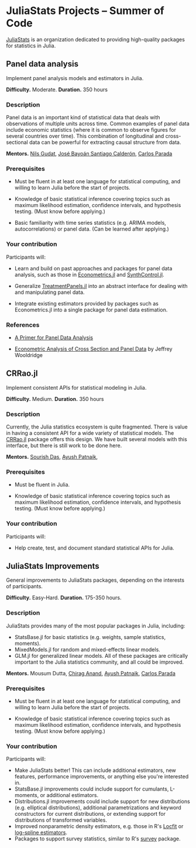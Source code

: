 # JuliaStats Projects – Summer of Code

[JuliaStats](https://github.com/JuliaStats) is an organization dedicated to providing high-quality packages for statistics in Julia.


## Panel data analysis

Implement panel analysis models and estimators in Julia.

**Difficulty.** Moderate. **Duration.** 350 hours

### Description

Panel data is an important kind of statistical data that deals with
observations of multiple units across time. Common examples of panel
data include economic statistics (where it is common to observe
figures for several countries over time). This combination of longitudinal 
and cross-sectional data can be powerful for extracting causal
structure from data.

**Mentors.** [Nils Gudat](https://github.com/nilshg), [José Bayoán Santiago Calderón](https://github.com/Nosferican), [Carlos Parada](https://github.com/ParadaCarleton/)

### Prerequisites

-   Must be fluent in at least one language for statistical computing, and 
    willing to learn Julia before the start of projects.

-  Knowledge of basic statistical inference covering topics such as maximum
   likelihood estimation, confidence intervals, and hypothesis testing. (Must
   know before applying.)

-   Basic familiarity with time series statistics (e.g. ARIMA models, autocorrelations) 
    or panel data. (Can be learned after applying.)


### Your contribution

Participants will:

-   Learn and build on past approaches and packages for panel data analysis,
    such as those in [Econometrics.jl](https://github.com/Nosferican/Econometrics.jl) 
    and [SynthControl.jl](https://github.com/nilshg/SynthControl.jl).

-   Generalize [TreatmentPanels.jl](https://github.com/nilshg/TreatmentPanels.jl) 
    into an abstract interface for dealing with and manipulating panel data.
  
-   Integrate existing estimators provided by packages such as Econometrics.jl 
    into a single package for panel data estimation.


### References

-   [A Primer for Panel Data Analysis](http://web.pdx.edu/~crkl/ec510/pda_yaffee.pdf)

-   [Econometric Analysis of Cross Section and Panel Data](https://mitpress.mit.edu/books/econometric-analysis-cross-section-and-panel-data-second-edition) by Jeffrey Wooldridge



## CRRao.jl

Implement consistent APIs for statistical modeling in Julia. 

**Difficulty.** Medium. **Duration.** 350 hours

### Description

Currently, the Julia statistics ecosystem is quite fragmented. There is 
value in having a consistent API for a wide variety of statistical models. 
The [CRRao.jl](https://github.com/xKDR/CRRao.jl) package offers this design. We have built several models with
this interface, but there is still work to be done here.

**Mentors.** [Sourish Das](https://www.cmi.ac.in/~sourish/), [Ayush Patnaik](https://github.com/ayushpatnaikgit), []()

### Prerequisites

-   Must be fluent in Julia.

-   Knowledge of basic statistical inference covering topics such as maximum
   likelihood estimation, confidence intervals, and hypothesis testing. (Must
   know before applying.)

### Your contribution

Participants will:

-   Help create, test, and document standard statistical APIs for Julia.


## JuliaStats Improvements 

General improvements to JuliaStats packages, depending on the interests 
of participants.

**Difficulty.** Easy-Hard. **Duration.** 175-350 hours.

### Description

JuliaStats provides many of the most popular packages in Julia, including:
-   StatsBase.jl for basic statistics (e.g. weights, sample statistics,
  moments). 
-   MixedModels.jl for random and mixed-effects linear models. 
-   GLM.jl for generalized linear models. 
All of these packages are critically important to the Julia statistics
community, and all could be improved.


**Mentors.** Mousum Dutta, [Chirag Anand](https://github.com/chiraganand), [Ayush Patnaik](https://github.com/ayushpatnaikgit), [Carlos Parada](https://github.com/ayushpatnaikgit)

### Prerequisites

-   Must be fluent in at least one language for statistical computing, and 
    willing to learn Julia before the start of projects.

-   Knowledge of basic statistical inference covering topics such as maximum
   likelihood estimation, confidence intervals, and hypothesis testing. (Must
   know before applying.)



### Your contribution

Participants will:

-   Make JuliaStats better! This can include additional estimators,
    new features, performance improvements, or anything else you're
    interested in.
-   StatsBase.jl improvements could include support for cumulants,
    L-moments, or additional estimators.
-   Distributions.jl improvements could include support for new 
    distributions (e.g. elliptical distributions), additional 
    parametrizations and keyword constructors for current 
    distributions, or extending support for distributions of 
    transformed variables.
-   Improved nonparametric density estimators, e.g. those in R's
    [Locfit](https://cran.r-project.org/web/packages/locfit/index.html) 
    or [log-spline estimators](https://www.sciencedirect.com/science/article/pii/S0167947320301511).
-   Packages to support survey statistics, similar to R's
    [survey](https://cran.r-project.org/web/packages/survey/index.html)
    package.
